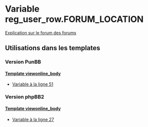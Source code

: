 # Variable reg_user_row.FORUM_LOCATION
[Explication sur le forum des forums](http://forum.forumactif.com/t294113-listing-des-variables#reg_user_row.FORUM_LOCATION)
## Utilisations dans les templates
### Version PunBB
#### [Template viewonline_body](punbb/viewonline_body.md)
* [Variable à la ligne 51](../punbb/viewonline_body.tpl#L51)
### Version phpBB2
#### [Template viewonline_body](subsilver/viewonline_body.md)
* [Variable à la ligne 27](../subsilver/viewonline_body.tpl#L27)